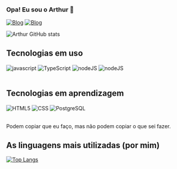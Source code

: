 ### Opa! Eu sou o Arthur 👋

[![Blog](https://img.shields.io/badge/Instagram-E4405F?style=for-the-badge&logo=instagram&logoColor=white)](https://www.instagram.com/arthur_strl/)
[![Blog](https://img.shields.io/badge/Twitter-1DA1F2?style=for-the-badge&logo=twitter&logoColor=white)](https://twitter.com/arthur_strelow)

![Arthur GitHub stats](https://github-readme-stats.vercel.app/api?username=arthurstrelow&show_icons=true&theme=transparent)

## Tecnologias em uso

<div style="display: inline_block">
  <img align="center" alt="javascript" src="https://img.shields.io/badge/JavaScript-F7DF1E?style=for-the-badge&logo=javascript&logoColor=black"> 
  <img align="center" alt="TypeScript" src="https://img.shields.io/badge/TypeScript-007ACC?style=for-the-badge&logo=typescript&logoColor=white">
  <img align="center" alt="nodeJS" src="https://img.shields.io/badge/Node.js-43853D?style=for-the-badge&logo=node.js&logoColor=white">
  <img align="center" alt="nodeJS" src="https://img.shields.io/badge/Python-3776AB?style=for-the-badge&logo=python&logoColor=white">
</div><br>

## Tecnologias em aprendizagem

<div style="display: inline_block">
  <img align="center" alt="HTML5" src="https://img.shields.io/badge/HTML5-E34F26?style=for-the-badge&logo=html5&logoColor=white">
  <img align="center" alt="CSS" src="https://img.shields.io/badge/CSS3-1572B6?style=for-the-badge&logo=css3&logoColor=white">
  <img align="center" alt="PostgreSQL" src="https://img.shields.io/badge/PostgreSQL-316192?style=for-the-badge&logo=postgresql&logoColor=white">
</div><br>

Podem copiar que eu faço, mas não podem copiar o que sei fazer.

## As linguagens mais utilizadas (por mim)
[![Top Langs](https://github-readme-stats.vercel.app/api/top-langs/?username=arthurstrelow&layout=compact&hide=html,css)](https://github.com/anuraghazra/github-readme-stats)
